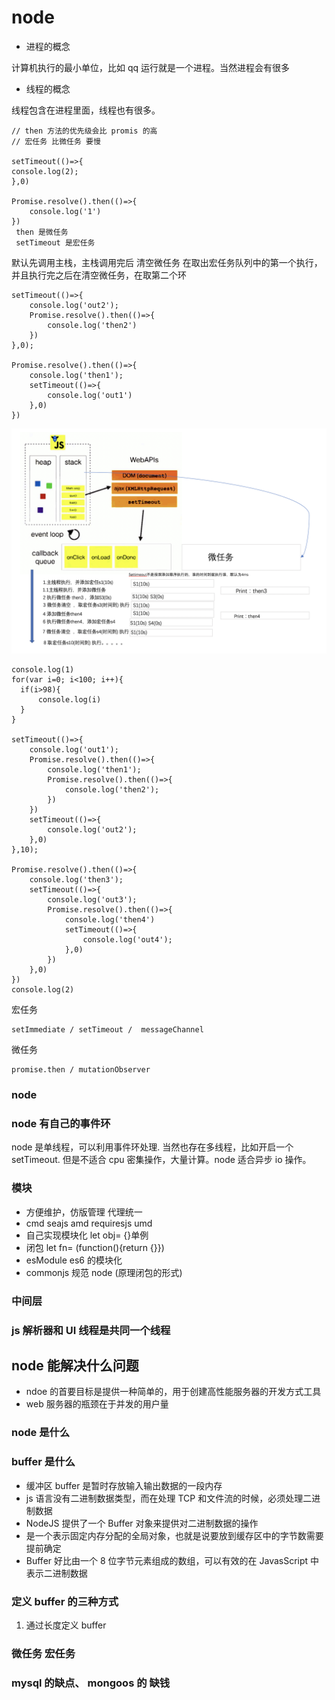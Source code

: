 # node

- 进程的概念

计算机执行的最小单位，比如 qq 运行就是一个进程。当然进程会有很多

- 线程的概念

线程包含在进程里面，线程也有很多。

```
// then 方法的优先级会比 promis 的高
// 宏任务 比微任务 要慢

setTimeout(()=>{
console.log(2);
},0)

Promise.resolve().then(()=>{
    console.log('1')
})
 then 是微任务
 setTimeout 是宏任务
```

默认先调用主栈，主栈调用完后 清空微任务 在取出宏任务队列中的第一个执行，并且执行完之后在清空微任务，在取第二个环

```
setTimeout(()=>{
    console.log('out2');
    Promise.resolve().then(()=>{
        console.log('then2')
    })
},0);

Promise.resolve().then(()=>{
    console.log('then1');
    setTimeout(()=>{
        console.log('out1')
    },0)
})
```

![](../../img/WX20181127-153401@2x.png)

```
console.log(1)
for(var i=0; i<100; i++){
  if(i>98){
      console.log(i)
  }
}

setTimeout(()=>{
    console.log('out1');
    Promise.resolve().then(()=>{
        console.log('then1');
        Promise.resolve().then(()=>{
            console.log('then2');
        })
    })
    setTimeout(()=>{
        console.log('out2');
    },0)
},10);

Promise.resolve().then(()=>{
    console.log('then3');
    setTimeout(()=>{
        console.log('out3');
        Promise.resolve().then(()=>{
            console.log('then4')
            setTimeout(()=>{
                console.log('out4');
            },0)
        })
    },0)
})
console.log(2)

```

宏任务

```
setImmediate / setTimeout /  messageChannel
```

微任务

```
promise.then / mutationObserver
```

### node

### node 有自己的事件环

node 是单线程，可以利用事件环处理. 当然也存在多线程，比如开启一个 setTimeout. 但是不适合 cpu 密集操作，大量计算。node 适合异步 io 操作。

### 模块

- 方便维护，仿版管理 代理统一
- cmd seajs amd requiresjs umd
- 自己实现模块化 let obj= {}单例
- 闭包 let fn= (function(){return {}})
- esModule es6 的模块化
- commonjs 规范 node (原理闭包的形式)

### 中间层

### js 解析器和 UI 线程是共同一个线程

## node 能解决什么问题

- ndoe 的首要目标是提供一种简单的，用于创建高性能服务器的开发方式工具
- web 服务器的瓶颈在于并发的用户量

### node 是什么

### buffer 是什么

- 缓冲区 buffer 是暂时存放输入输出数据的一段内存
- js 语言没有二进制数据类型，而在处理 TCP 和文件流的时候，必须处理二进制数据
- NodeJS 提供了一个 Buffer 对象来提供对二进制数据的操作
- 是一个表示固定内存分配的全局对象，也就是说要放到缓存区中的字节数需要提前确定
- Buffer 好比由一个 8 位字节元素组成的数组，可以有效的在 JavasScript 中表示二进制数据

### 定义 buffer 的三种方式

1. 通过长度定义 buffer

### 微任务 宏任务

### mysql 的缺点、 mongoos 的 缺钱
